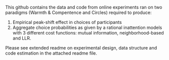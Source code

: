 This github contains the data and code from online experiments ran on two paradigms (Warmth & Compentence and Circles) required to produce:
1. Empirical peak-shift effect in choices of participants
2. Aggregate choice probabilities as given by a rational inattention models with 3 different cost functions: mutual information, neighborhood-based and LLR.

Please see extended readme on experimental design, data structure and code estimation in the attached readme file.
